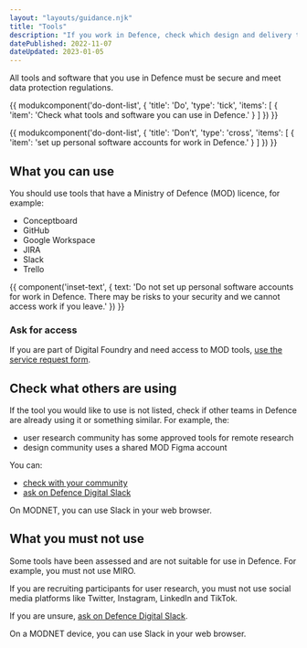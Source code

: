 ```yaml
---
layout: "layouts/guidance.njk"
title: "Tools"
description: "If you work in Defence, check which design and delivery tools you can use."
datePublished: 2022-11-07
dateUpdated: 2023-01-05
---
```


All tools and software that you use in Defence must be secure and meet data protection regulations. 

{{ modukcomponent('do-dont-list', {
  'title': 'Do',
  'type': 'tick',
  'items': [
    {
      'item': 'Check what tools and software you can use in Defence.'
    }
  ]
}) }}

{{ modukcomponent('do-dont-list', {
  'title': 'Don’t',
  'type': 'cross',
  'items': [
    {
      'item': 'set up personal software accounts for work in Defence.'
    }
  ]
}) }}

## What you can use

You should use tools that have a Ministry of Defence (MOD) licence, for example:

- Conceptboard
- GitHub
- Google Workspace
- JIRA
- Slack
- Trello 

{{ component('inset-text', {
  text: 'Do not set up personal software accounts for work in Defence. There may be risks to your security and we cannot access work if you leave.'
}) }}

### Ask for access 

If you are part of Digital Foundry and need access to MOD tools, [use the service request form](https://defencedigital.atlassian.net/servicedesk/customer/portal/6).


## Check what others are using

If the tool you would like to use is not listed, check if other teams in Defence are already using it or something similar.  For example, the:

- user research community has some approved tools for remote research
- design community uses a shared MOD Figma account

You can: 

- [check with your community](/your-community/)
- [ask on Defence Digital Slack](https://defencedigital.slack.com/archives/C02GUNVHBBL)

On MODNET, you can use Slack in your web browser.

## What you must not use

Some tools have been assessed and are not suitable for use in Defence. For example, you must not use MIRO.

If you are recruiting participants for user research, you must not use social media platforms like Twitter, Instagram, LinkedIn and TikTok.

If you are unsure, [ask on Defence Digital Slack](https://defencedigital.slack.com/archives/C02GUNVHBBL).

On a MODNET device, you can use Slack in your web browser.
